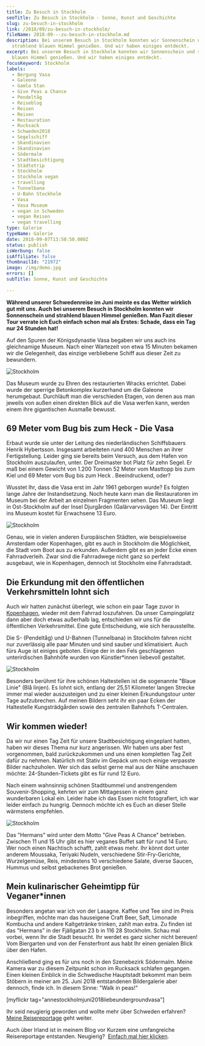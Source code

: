 ```yaml
---
title: Zu Besuch in Stockholm
seoTitle: Zu Besuch in Stockholm - Sonne, Kunst und Geschichte
slug: zu-besuch-in-stockholm
link: /2018/09/zu-besuch-in-stockholm/
fileName: 2018-09---zu-besuch-in-stockholm.md
description: Bei unserem Besuch in Stockholm konnten wir Sonnenschein und
  strahlend blauen Himmel genießen. Und wir haben einiges entdeckt.
excerpt: Bei unserem Besuch in Stockholm konnten wir Sonnenschein und strahlend
  blauen Himmel genießen. Und wir haben einiges entdeckt.
focusKeyword: Stockholm
labels:
  - Bergung Vasa
  - Galeone
  - Gamla Stan
  - Give Peas a Chance
  - Pendeltåg
  - Reiseblog
  - Reisen
  - Reisen
  - Restauration
  - Rucksack
  - Schweden2018
  - Segelschiff
  - Skandinavien
  - Skandinavien
  - Södermalm
  - Stadtbesichtigung
  - Städtetrip
  - Stockholm
  - Stockholm vegan
  - travelling
  - Tunnelbana
  - U-Bahn Stockholm
  - Vasa
  - Vasa Museum
  - vegan in Schweden
  - vegan Reisen
  - vegan travelling
type: Galerie
typeName: Galerie
date: 2018-09-07T13:50:50.000Z
status: publish
isWerbung: false
isAffiliate: false
thumbnailId: "21972"
image: /img/demo.jpg
errors: []
subTitle: Sonne, Kunst und Geschichte
  
---
```


**Während unserer Schwedenreise im Juni meinte es das Wetter wirklich gut mit
uns. Auch bei unserem Besuch in Stockholm konnten wir Sonnenschein und strahlend
blauen Himmel genießen. Man Fazit dieser Tour verrate ich Euch einfach schon mal
als Erstes: Schade, dass ein Tag nur 24 Stunden hat!**

Auf den Spuren der Königsdynastie Vasa begaben wir uns auch ins gleichnamige
Museum. Nach einer Wartezeit von etwa 15 Minuten bekamen wir die Gelegenheit,
das einzige verbliebene Schiff aus dieser Zeit zu bewundern.

![Stockholm](http://cardamonchai.com/wp-content/uploads/2018/09/30661713628_7509263380_z-400x300.jpg "Hier wird restauriert")

Das Museum wurde zu Ehren des restaurierten Wracks errichtet. Dabei wurde der
sperrige Betonkomplex kurzerhand um die Galeone herumgebaut. Durchläuft man die
verschieden Etagen, von denen aus man jeweils von außen einen direkten Blick auf
die Vasa werfen kann, werden einem ihre gigantischen Ausmaße bewusst.

## 69 Meter vom Bug bis zum Heck - Die Vasa

Erbaut wurde sie unter der Leitung des niederländischen Schiffsbauers Henrik
Hybertsson. Insgesamt arbeiteten rund 400 Menschen an ihrer Fertigstellung.
Leider ging sie bereits beim Versuch, aus dem Hafen von Stockholm auszulaufen,
unter. Der Dreimaster bot Platz für zehn Segel. Er maß bei einem Gewicht von
1.200 Tonnen 52 Meter vom Masttopp bis zum Kiel und 69 Meter vom Bug bis zum
Heck . Beeindruckend, oder?

Wusstet Ihr, dass die Vasa erst im Jahr 1961 geborgen wurde? Es folgten lange
Jahre der Instandsetzung. Noch heute kann man die Restauratoren im Museum bei
der Arbeit an einzelnen Fragmenten sehen. Das Museum liegt in Ost-Stockholm auf
der Insel Djurgården (Galärvarvsvägen 14). Der Eintritt ins Museum kostet für
Erwachsene 13 Euro.

![Stockholm](http://cardamonchai.com/wp-content/uploads/2018/09/29594119257_9300cbf032_z-400x300.jpg "U-Bahnhof in Stockholm")

Genau, wie in vielen anderen Europäischen Städten, wie beispielsweise Amsterdam
oder Kopenhagen, gibt es auch in Stockholm die Möglichkeit, die Stadt vom Boot
aus zu erkunden. Außerdem gibt es an jeder Ecke einen Fahrradverleih. Zwar sind
die Fahrradwege nicht ganz so perfekt ausgebaut, wie in Kopenhagen, dennoch ist
Stockholm eine Fahrradstadt.

## Die Erkundung mit den öffentlichen Verkehrsmitteln lohnt sich

Auch wir hatten zunächst überlegt, wie schon ein paar Tage zuvor in
[Kopenhagen](/2018/07/radtour-durch-kopenhagen/), wieder mit dem Fahrrad
loszufahren. Da unser Campingplatz dann aber doch etwas außerhalb lag,
entschieden wir uns für die öffentlichen Verkehrsmittel. Eine gute Entscheidung,
wie sich herausstellte.

Die S- (Pendeltåg) und U-Bahnen (Tunnelbana) in Stockholm fahren nicht nur
zuverlässig alle paar Minuten und sind sauber und klimatisiert. Auch fürs Auge
ist einiges geboten. Einige der in den Fels geschlagenen unterirdischen Bahnhöfe
wurden von Künstler\*innen liebevoll gestaltet.

![Stockholm](http://cardamonchai.com/wp-content/uploads/2018/09/42722750290_f0aa8a91ea_z-400x300.jpg "Wir kommen wieder!")

Besonders berühmt für ihre schönen Haltestellen ist die sogenannte "Blaue Linie"
(Blå linjen). Es lohnt sich, entlang der 25,51 Kilometer langen Strecke immer
mal wieder auszusteigen und zu einer kleinen Erkundungstour unter Tage
aufzubrechen. Auf meinen Bildern seht ihr ein paar Ecken der Haltestelle
Kungsträdgården sowie des zentralen Bahnhofs T-Centralen.

## Wir kommen wieder!

Da wir nur einen Tag Zeit für unsere Stadtbesichtigung eingeplant hatten, haben
wir dieses Thema nur kurz angerissen. Wir haben uns aber fest vorgenommen, bald
zurückzukommen und uns einen kompletten Tag Zeit dafür zu nehmen. Natürlich mit
Stativ im Gepäck um noch einige verpasste Bilder nachzuholen. Wer sich das
selbst gerne mal aus der Nähe anschauen möchte: 24-Stunden-Tickets gibt es für
rund 12 Euro.

Nach einem wahnsinnig schönen Stadtbummel und anstrengendem Souvenir-Shopping,
kehrten wir zum Mittagessen in einem ganz wunderbaren Lokal ein. Leider habe ich
das Essen nicht fotografiert, ich war leider einfach zu hungrig. Dennoch möchte
ich es Euch an dieser Stelle wärmstens empfehlen.

![Stockholm](http://cardamonchai.com/wp-content/uploads/2018/09/44481859082_634bf4c8de_z-400x300.jpg "Boot im Hafen von Stockholm")

Das "Hermans" wird unter dem Motto "Give Peas A Chance" betrieben. Zwischen 11
und 15 Uhr gibt es hier veganes Buffet satt für rund 14 Euro. Wer noch einen
Nachtisch schafft, zahlt etwas mehr. Ihr könnt dort unter anderem Moussaka,
Teriyaki Nudeln, verschiedene Stir-Fry-Gerichte, Wurzelgemüse, Reis, mindestens
10 verschiedene Salate, diverse Saucen, Hummus und selbst gebackenes Brot
genießen.

## Mein kulinarischer Geheimtipp für Veganer\*innen

Besonders angetan war ich von der Lasagne. Kaffee und Tee sind im Preis
inbegriffen, möchte man das hauseigene Craft Beer, Saft, Limonade Kombucha und
andere Kaltgetränke trinken, zahlt man extra. Zu finden ist das "Hermans" in der
Fjällgatan 23 b in 116 28 Stockholm. Schau mal vorbei, wenn Ihr die Stadt
besucht. Ihr werdet es ganz sicher nicht bereuen! Vom Biergarten und von der
Fensterfront aus habt Ihr einen genialen Blick über den Hafen.

Anschließend ging es für uns noch in den Szenebezirk Södermalm. Meine Kamera war
zu diesem Zeitpunkt schon im Rucksack schlafen gegangen. Einen kleinen Einblick
in die Schwedische Hauptstadt bekommt man beim Stöbern in meiner am 25. Juni
2018 entstandenen Bildergalerie aber dennoch, finde ich. In diesem Sinne: "Walk
in peas!"

[myflickr tag="annestockholmjuni2018liebeundergroundvasa"]

Ihr seid neugierig geworden und wollte mehr über Schweden erfahren?
[Meine Reisereportage](/tag/schweden2018/) geht weiter.

Auch über Irland ist in meinem Blog vor Kurzem eine umfangreiche Reisereportage
entstanden. Neugierig?  [Einfach mal hier klicken](/tag/irland2017/).

  